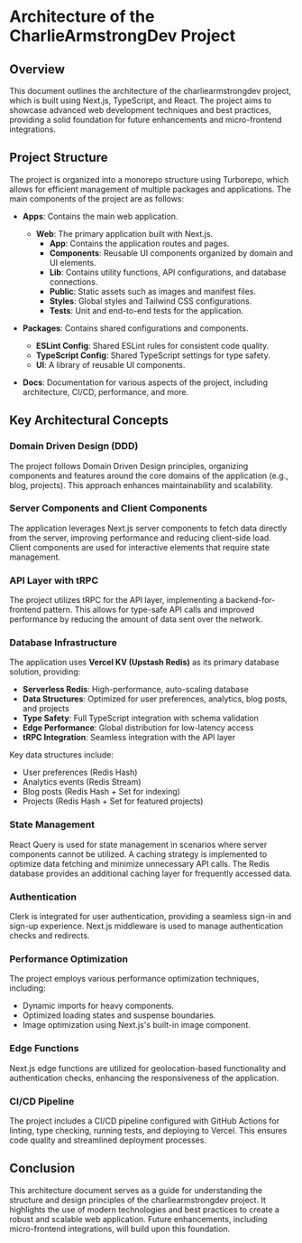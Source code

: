 # Architecture of the CharlieArmstrongDev Project

## Overview

This document outlines the architecture of the charliearmstrongdev project, which is built using Next.js, TypeScript, and React. The project aims to showcase advanced web development techniques and best practices, providing a solid foundation for future enhancements and micro-frontend integrations.

## Project Structure

The project is organized into a monorepo structure using Turborepo, which allows for efficient management of multiple packages and applications. The main components of the project are as follows:

- **Apps**: Contains the main web application.
  - **Web**: The primary application built with Next.js.
    - **App**: Contains the application routes and pages.
    - **Components**: Reusable UI components organized by domain and UI elements.
    - **Lib**: Contains utility functions, API configurations, and database connections.
    - **Public**: Static assets such as images and manifest files.
    - **Styles**: Global styles and Tailwind CSS configurations.
    - **Tests**: Unit and end-to-end tests for the application.

- **Packages**: Contains shared configurations and components.
  - **ESLint Config**: Shared ESLint rules for consistent code quality.
  - **TypeScript Config**: Shared TypeScript settings for type safety.
  - **UI**: A library of reusable UI components.

- **Docs**: Documentation for various aspects of the project, including architecture, CI/CD, performance, and more.

## Key Architectural Concepts

### Domain Driven Design (DDD)

The project follows Domain Driven Design principles, organizing components and features around the core domains of the application (e.g., blog, projects). This approach enhances maintainability and scalability.

### Server Components and Client Components

The application leverages Next.js server components to fetch data directly from the server, improving performance and reducing client-side load. Client components are used for interactive elements that require state management.

### API Layer with tRPC

The project utilizes tRPC for the API layer, implementing a backend-for-frontend pattern. This allows for type-safe API calls and improved performance by reducing the amount of data sent over the network.

### Database Infrastructure

The application uses **Vercel KV (Upstash Redis)** as its primary database solution, providing:

- **Serverless Redis**: High-performance, auto-scaling database
- **Data Structures**: Optimized for user preferences, analytics, blog posts, and projects
- **Type Safety**: Full TypeScript integration with schema validation
- **Edge Performance**: Global distribution for low-latency access
- **tRPC Integration**: Seamless integration with the API layer

Key data structures include:

- User preferences (Redis Hash)
- Analytics events (Redis Stream)
- Blog posts (Redis Hash + Set for indexing)
- Projects (Redis Hash + Set for featured projects)

### State Management

React Query is used for state management in scenarios where server components cannot be utilized. A caching strategy is implemented to optimize data fetching and minimize unnecessary API calls. The Redis database provides an additional caching layer for frequently accessed data.

### Authentication

Clerk is integrated for user authentication, providing a seamless sign-in and sign-up experience. Next.js middleware is used to manage authentication checks and redirects.

### Performance Optimization

The project employs various performance optimization techniques, including:

- Dynamic imports for heavy components.
- Optimized loading states and suspense boundaries.
- Image optimization using Next.js's built-in image component.

### Edge Functions

Next.js edge functions are utilized for geolocation-based functionality and authentication checks, enhancing the responsiveness of the application.

### CI/CD Pipeline

The project includes a CI/CD pipeline configured with GitHub Actions for linting, type checking, running tests, and deploying to Vercel. This ensures code quality and streamlined deployment processes.

## Conclusion

This architecture document serves as a guide for understanding the structure and design principles of the charliearmstrongdev project. It highlights the use of modern technologies and best practices to create a robust and scalable web application. Future enhancements, including micro-frontend integrations, will build upon this foundation.
